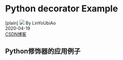 # Python decorator Example
[plain]
![](https://github.com/linyoubiao/python/log.jpg)
By LinYoUbiAo <br/>
2020-04-19<br/>
[CSDN博客](https://blog.csdn.net/islinyoubiao)
## Python修饰器的应用例子
